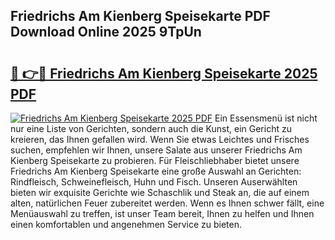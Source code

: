 ## Friedrichs Am Kienberg Speisekarte PDF Download Online 2025 9TpUn

# <h2><a href="http://gc9wxs4.nevu.top/?p=Friedrichs+Am+Kienberg+Speisekarte">🔗 👉🔴 Friedrichs Am Kienberg Speisekarte 2025 PDF</a></h2>

[![Friedrichs Am Kienberg Speisekarte 2025 PDF](https://i.imgur.com/dBaPXMq.png)](http://gc9wxs4.nevu.top/?p=Friedrichs+Am+Kienberg+Speisekarte)
Ein Essensmenü ist nicht nur eine Liste von Gerichten, sondern auch die Kunst, ein Gericht zu kreieren, das Ihnen gefallen wird. Wenn Sie etwas Leichtes und Frisches suchen, empfehlen wir Ihnen, unsere Salate aus unserer Friedrichs Am Kienberg Speisekarte zu probieren. Für Fleischliebhaber bietet unsere Friedrichs Am Kienberg Speisekarte eine große Auswahl an Gerichten: Rindfleisch, Schweinefleisch, Huhn und Fisch. Unseren Auserwählten bieten wir exquisite Gerichte wie Schaschlik und Steak an, die auf einem alten, natürlichen Feuer zubereitet werden. Wenn es Ihnen schwer fällt, eine Menüauswahl zu treffen, ist unser Team bereit, Ihnen zu helfen und Ihnen einen komfortablen und angenehmen Service zu bieten.
